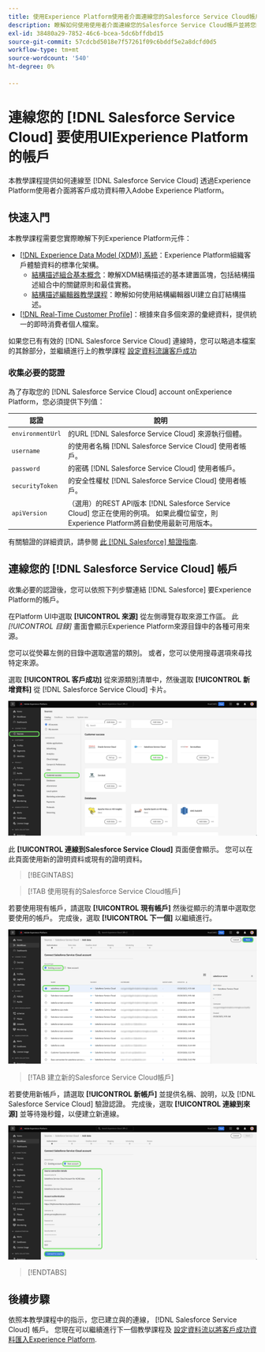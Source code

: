 ```yaml
---
title: 使用Experience Platform使用者介面連線您的Salesforce Service Cloud帳戶
description: 瞭解如何使用使用者介面連線您的Salesforce Service Cloud帳戶並將您的客戶成功資料帶入Experience Platform。
exl-id: 38480a29-7852-46c6-bcea-5dc6bffdbd15
source-git-commit: 57cdcbd5018e7f57261f09c6bddf5e2a8dcfd0d5
workflow-type: tm+mt
source-wordcount: '540'
ht-degree: 0%

---
```


# 連線您的 [!DNL Salesforce Service Cloud] 要使用UIExperience Platform的帳戶

本教學課程提供如何連線至 [!DNL Salesforce Service Cloud] 透過Experience Platform使用者介面將客戶成功資料帶入Adobe Experience Platform。

## 快速入門

本教學課程需要您實際瞭解下列Experience Platform元件：

* [[!DNL Experience Data Model (XDM)] 系統](../../../../../xdm/home.md)：Experience Platform組織客戶體驗資料的標準化架構。
   * [結構描述組合基本概念](../../../../../xdm/schema/composition.md)：瞭解XDM結構描述的基本建置區塊，包括結構描述組合中的關鍵原則和最佳實務。
   * [結構描述編輯器教學課程](../../../../../xdm/tutorials/create-schema-ui.md)：瞭解如何使用結構編輯器UI建立自訂結構描述。
* [[!DNL Real-Time Customer Profile]](../../../../../profile/home.md)：根據來自多個來源的彙總資料，提供統一的即時消費者個人檔案。

如果您已有有效的 [!DNL Salesforce Service Cloud] 連線時，您可以略過本檔案的其餘部分，並繼續進行上的教學課程 [設定資料流讓客戶成功](../../dataflow/customer-success.md)

### 收集必要的認證

為了存取您的 [!DNL Salesforce Service Cloud] account onExperience Platform，您必須提供下列值：

| 認證 | 說明 |
| --- | --- |
| `environmentUrl` | 的URL [!DNL Salesforce Service Cloud] 來源執行個體。 |
| `username` | 的使用者名稱 [!DNL Salesforce Service Cloud] 使用者帳戶。 |
| `password` | 的密碼 [!DNL Salesforce Service Cloud] 使用者帳戶。 |
| `securityToken` | 的安全性權杖 [!DNL Salesforce Service Cloud] 使用者帳戶。 |
| `apiVersion` | （選用）的REST API版本 [!DNL Salesforce Service Cloud] 您正在使用的例項。 如果此欄位留空，則Experience Platform將自動使用最新可用版本。 |

有關驗證的詳細資訊，請參閱 [此 [!DNL Salesforce] 驗證指南](https://developer.salesforce.com/docs/atlas.en-us.api_rest.meta/api_rest/quickstart_oauth.htm).

## 連線您的 [!DNL Salesforce Service Cloud] 帳戶

收集必要的認證後，您可以依照下列步驟連結 [!DNL Salesforce] 要Experience Platform的帳戶。

在Platform UI中選取 **[!UICONTROL 來源]** 從左側導覽存取來源工作區。 此 *[!UICONTROL 目錄]* 畫面會顯示Experience Platform來源目錄中的各種可用來源。

您可以從熒幕左側的目錄中選取適當的類別。 或者，您可以使用搜尋選項來尋找特定來源。

選取 **[!UICONTROL 客戶成功]** 從來源類別清單中，然後選取 **[!UICONTROL 新增資料]** 從 [!DNL Salesforce Service Cloud] 卡片。

![已選取Salesforce Service Cloud來源卡的Experience PlatformUI上的來源目錄。](../../../../images/tutorials/create/salesforce-service-cloud/catalog.png)

此 **[!UICONTROL 連線到Salesforce Service Cloud]** 頁面便會顯示。 您可以在此頁面使用新的證明資料或現有的證明資料。

>[!BEGINTABS]

>[!TAB 使用現有的Salesforce Service Cloud帳戶]

若要使用現有帳戶，請選取 **[!UICONTROL 現有帳戶]** 然後從顯示的清單中選取您要使用的帳戶。 完成後，選取 **[!UICONTROL 下一個]** 以繼續進行。

![貴組織中已經存在的已驗證Salesforce帳戶清單。](../../../../images/tutorials/create/salesforce-service-cloud/existing.png)

>[!TAB 建立新的Salesforce Service Cloud帳戶]

若要使用新帳戶，請選取 **[!UICONTROL 新帳戶]** 並提供名稱、說明，以及 [!DNL Salesforce Service Cloud] 驗證認證。 完成後，選取 **[!UICONTROL 連線到來源]** 並等待幾秒鐘，以便建立新連線。

![您可以在其中提供適當的驗證憑證來建立新Salesforce帳戶的介面。](../../../../images/tutorials/create/salesforce-service-cloud/new.png)

>[!ENDTABS]

## 後續步驟

依照本教學課程中的指示，您已建立與的連線， [!DNL Salesforce Service Cloud] 帳戶。 您現在可以繼續進行下一個教學課程及 [設定資料流以將客戶成功資料匯入Experience Platform](../../dataflow/customer-success.md).
